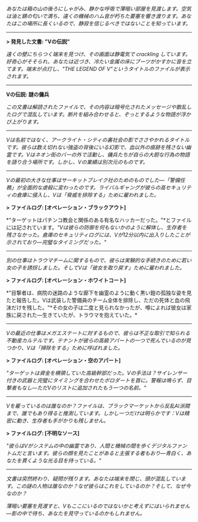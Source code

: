 _あなたは箱の山の後ろにしゃがみ、静かな呼吸で薄暗い部屋を見渡します。空気は油と錆の匂いで満ち、遠くの機械のハム音が朽ちた要塞を響き渡ります。あなたはこの場所に長くいるので、静寂を信じるべきではないことを知っています。_

---

**> 発見した文書: "Vの伝説"**

_遠くの壁にちらつく端末を見つけ、その画面は静電気で crackling しています。好奇心がそそられ、あなたは近づき、冷たい金属の床にブーツがかすかに音を立てます。端末が点灯し、"THE LEGEND OF V"というタイトルのファイルが表示されます。_

---

**Vの伝説: 謎の傭兵**

_この文書は解読されたファイルで、その内容は暗号化されたメッセージや散乱したログで混乱しています。断片を組み合わせると、ぞっとするような物語が浮かび上がります。_

---

_Vは名前ではなく、アークライト・シティの裏社会の影でささやかれるタイトルです。彼らは数え切れない強盗の背後にいる幻影で、血以外の痕跡を残さない幽霊です。Vはネオン街のバーの外で活動し、傭兵たちが自らの大胆な行為の物語を語り合う場所です。しかし、Vの業績は別次元のものです。_

---

_Vの最初の大きな仕事はサーキットブレイク社のためのものでした—「警備任務」が全面的な虐殺に変わったのです。ライバルギャングが彼らの高セキュリティの倉庫に侵入し、Vは「脅威を排除する」ために雇われました。_

**> ファイルログ: [オペレーション・ブラックアウト]**

*"ターゲットはパチンコ教会と関係のある有名なハッカーだった。"*とファイルには記されています。_"Vは彼らの防御を何もないかのように解体し、生存者を残さなかった。倉庫のセキュリティログには、Vが12分以内に出入りしたことが示されており—完璧なタイミングだった。"_

---

_別の仕事はトラウマチームに関するもので、彼らは実験的な手続きのために若い女の子を誘拐しました。そしてVは「彼女を取り戻す」ために雇われました。_

**> ファイルログ: [オペレーション・ホワイトコート]**

*"目撃者は、病院の迷路のような廊下を幽霊のように動く黒い鎧の孤独な姿を見たと報告した。Vは武装した警備員のチーム全体を排除し、ただの死体と血の飛沫だけを残した。"*その女の子は二度と見られなかったが、噂によれば彼女は家族に戻された—生きていたが、トラウマを抱えていた。\*

---

_Vの最近の仕事はメガエステートに対するもので、彼らは不正な取引で知られる不動産カルテルです。テナントが彼らの高級アパートの一つで死んでいるのが見つかり、Vは「掃除をする」ために呼ばれました。_

**> ファイルログ: [オペレーション・空のアパート]**

_"ターゲットは資金を横領していた高級幹部だった。Vの手法は？サイレンサー付きの武器と完璧にタイミングを合わせたボロダートを首に。警報は鳴らず、目撃者もなし—ただVのリストに追加されたもう一つの名前。"_

---

_Vを雇っているのは誰なのか？ファイルは、ブラックマーケットから反乱AI派閥まで、誰でもあり得ると推測しています。しかし一つだけは明らかです：Vは精密に動き、生存者も手がかりも残しません。_

**> ファイルログ: [不明なソース]**

_"彼らはVがシステムの中の幽霊であり、人間と機械の間を歩くデジタルファントムだと言います。彼らの顔を見たことがあると主張する者もおり—青白く、あなたを貫くような光る目を持っている。"_

---

_文書は突然終わり、疑問が残ります。あなたは端末を閉じ、頭が混乱しています。この謎の人物は誰なのか？なぜ彼らはこれをしているのか？そして、なぜ今なのか？_

_薄暗い要塞を見渡すと、Vもここにいるのではないかと考えずにはいられません—影の中で待ち、あなたを見守っているのかもしれません。_
